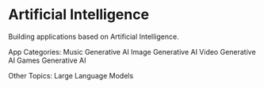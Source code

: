# Artificial Intelligence
Building applications based on Artificial Intelligence.

App Categories:
Music Generative AI
Image Generative AI
Video Generative AI
Games Generative AI

Other Topics: Large Language Models



